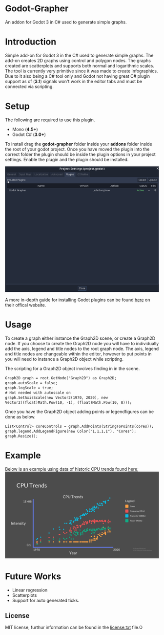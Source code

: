 # Godot-Grapher
An addon for Godot 3 in C# used to generate simple graphs.

# Introduction
Simple add-on for Godot 3 in the C# used to generate simple graphs. The add-on creates 2D graphs using control and polygon nodes. The graphs created are scatterplots and supports both normal and logarithmic scales. The tool is currently very primitive since it was made to create infographics. Due to it also being a C# tool only and Godot not having great C# plugin support as of (**3.1**) signals won't work in the editor tabs and must be connected via scripting.

# Setup
The following are required to use this plugin.
- Mono (**4.5+**)
- Godot C# (**3.0+**)

To install drag the **godot-grapher** folder inside your **addons** folder inside the root of your godot project. Once you have moved the plugin into the correct folder the plugin should be inside the plugin options in your project settings. Enable the plugin and the plugin should be installed.

![alt text](https://github.com/JohnSongNow/godot-grapher/blob/master/example/images/setup.png "Enable Plugin Here")

A more in-depth guide for installing Godot plugins can be found [here](https://docs.godotengine.org/en/3.1/tutorials/plugins/editor/import_plugins.html) on their offical website.

# Usage

To create a graph either instance the Graph2D scene, or create a Graph2D node. If you choose to create the Graph2D node you will have to individually add the axis, legend and title nodes to the root graph node. The axis, legend and title nodes are changeable within the editor, however to put points in you will need to instance a Graph2D object while scripting.

The scripting for a Graph2D object involves finding in in the scene.
```
Graph2D graph = root.GetNode("Graph2D") as Graph2D;
graph.autoScale = false;
graph.logScale = true;
# Not needed with autoscale on
graph.SetAxisScale(new Vector2(1970, 2020), new Vector2((float)Math.Pow(10, -1), (float)Math.Pow(10, 8))); 
```

Once you have the Graph2D object adding points or legendfigures can be done as below.
```
List<Control> coreControls = graph.AddPoints(StringToPoints(cores));
graph.legend.AddLegendFigure(new Color("1,1,1,1"), "Cores");
graph.Resize();
```

# Example
Below is an example using data of historic CPU trends found [here](https://github.com/karlrupp/microprocessor-trend-data/tree/master/42yrs);
![alt text](https://github.com/JohnSongNow/godot-grapher/blob/master/example/images/graph_example.png "2D Scatterplot Example")

# Future Works
- Linear regression
- Scatterplots
- Support for auto generated ticks.

## License

MIT license, furthur information can be found in the [license.txt](https://github.com/JohnSongNow/godot-grapher/license.txt) file.O
